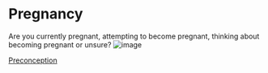 <h1>Pregnancy</h1>

Are you currently pregnant, attempting to become pregnant, thinking about becoming pregnant or unsure?
![image](https://github.com/tactica/pregnancy-ibd/blob/master/pregnancy.jpg)

[Preconception](preconception)
